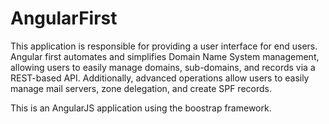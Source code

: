 # AngularFirst
This application is responsible for providing a user interface for end users. Angular first automates and simplifies 
Domain Name System management, allowing users to easily manage domains, 
sub-domains, and records via a REST-based API. Additionally, advanced operations allow users to easily manage mail servers,
zone delegation, and create SPF records.

This is an AngularJS application using the boostrap framework.
